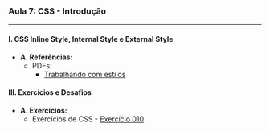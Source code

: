### **Aula 7: CSS - Introdução**

---

#### **I. CSS Inline Style, Internal Style e External Style**

- **A. Referências:**
  - PDFs:
    - [Trabalhando com estilos](../referencias/curso-html-css-gustavo-guanabara/aulas-pdf/12%20-%20Trabalhando%20com%20estilos.pdf)

#### **III. Exercícios e Desafios**

- **A. Exercícios:**
  - Exercícios de CSS - [Exercício 010](../exercicios/exercicio-010/)
